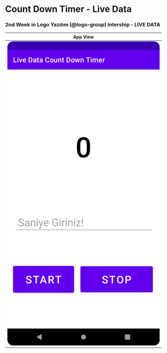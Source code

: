 # Count Down Timer - Live Data
<h3><b> 2nd Week in Logo Yazılım (@logo-group) Intership - LIVE DATA </b></h3>

App View          |  
:-------------------------:|
![](images/app.png)  |
